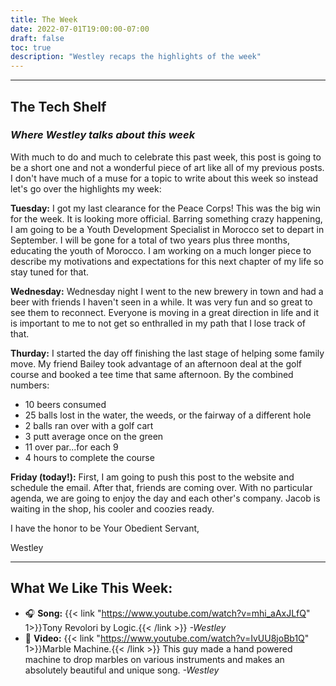 ```yaml
---
title: The Week
date: 2022-07-01T19:00:00-07:00
draft: false
toc: true
description: "Westley recaps the highlights of the week"
---
```


---

## The Tech Shelf
### *Where Westley talks about this week*

With much to do and much to celebrate this past week, this post is going to be a short one and not a wonderful piece of art like all of my previous posts. I don't have much of a muse for a topic to write about this week so instead let's go over the highlights my week:

**Tuesday:** I got my last clearance for the Peace Corps! This was the big win for the week. It is looking more official. Barring something crazy happening, I am going to be a Youth Development Specialist in Morocco set to depart in September. I will be gone for a total of two years plus three months, educating the youth of Morocco. I am working on a much longer piece to describe my motivations and expectations for this next chapter of my life so stay tuned for that.

**Wednesday:** Wednesday night I went to the new brewery in town and had a beer with friends I haven't seen in a while. It was very fun and so great to see them to reconnect. Everyone is moving in a great direction in life and it is important to me to not get so enthralled in my path that I lose track of that.

**Thurday:** I started the day off finishing the last stage of helping some family move. My friend Bailey took advantage of an afternoon deal at the golf course and booked a tee time that same afternoon. By the combined numbers: 

- 10 beers consumed
- 25 balls lost in the water, the weeds, or the fairway of a different hole
- 2 balls ran over with a golf cart
- 3 putt average once on the green
- 11 over par...for each 9
- 4 hours to complete the course

**Friday (today!):** First, I am going to push this post to the website and schedule the email. After that, friends are coming over. With no particular agenda, we are going to enjoy the day and each other's company. Jacob is waiting in the shop, his cooler and coozies ready.

I have the honor to be Your Obedient Servant,

Westley

---

## What We Like This Week:
- &#x1F3A7; **Song:** {{< link "https://www.youtube.com/watch?v=mhi_aAxJLfQ" 1>}}Tony Revolori by Logic.{{< /link >}} *-Westley*
- &#x1F4AC; **Video:** {{< link "https://www.youtube.com/watch?v=IvUU8joBb1Q" 1>}}Marble Machine.{{< /link >}} This guy made a hand powered machine to drop marbles on various instruments and makes an absolutely beautiful and unique song. *-Westley*